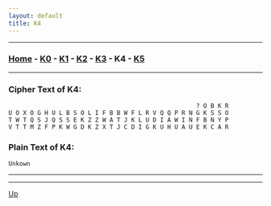 ```yaml
---
layout: default
title: K4
---
```


---

### [Home](../home.md) - [K0](./K0.md) - [K1](./K1.md) - [K2](./K2.md) - [K3](./K3.md) - K4 - [K5](./K5.md)

---

### Cipher Text of K4:

```
                                                    ? O B K R
U O X O G H U L B S O L I F B B W F L R V Q Q P R N G K S S O
T W T Q S J Q S S E K Z Z W A T J K L U D I A W I N F B N Y P
V T T M Z F P K W G D K Z X T J C D I G K U H U A U E K C A R
```

### Plain Text of K4:

```
Unkown
```

---

<hr>

[Up](../README.md)
